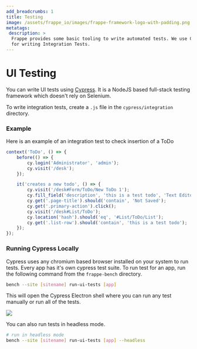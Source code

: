 ```yaml
---
add_breadcrumbs: 1
title: Testing
image: /assets/frappe_io/images/frappe-framework-logo-with-padding.png
metatags:
 description: >
  Frappe provides some basic tooling to write automated tests. We use Cypress
  for writing Integration Tests.
---
```


# UI Testing

You can write UI tests using [Cypress](https://cypress.io). It is a NodeJS based
full-stack testing framework which doesn't rely on Selenium.

To write integration tests, create a `.js` file in the `cypress/integration`
directory.

### Example

Here is an example of an integration test to check insertion of a ToDo

```js
context('ToDo', () => {
    before(() => {
        cy.login('Administrator', 'admin');
        cy.visit('/desk');
    });

    it('creates a new todo', () => {
        cy.visit('/desk#Form/ToDo/New ToDo 1');
        cy.fill_field('description', 'this is a test todo', 'Text Editor').blur();
        cy.get('.page-title').should('contain', 'Not Saved');
        cy.get('.primary-action').click();
        cy.visit('/desk#List/ToDo');
        cy.location('hash').should('eq', '#List/ToDo/List');
        cy.get('.list-row').should('contain', 'this is a test todo');
    });
});
```

### Running Cypress Locally

Cypress uses any chromium based browser installed on your system to run tests.
Every app has it's own cypress test suite. To run test for an app, run the
following command from the `frappe-bench` directory.

```sh
bench --site [sitename] run-ui-tests [app]
```

This will open the Cypress Electron shell where you can run any test manually or
run all of the tests.

<img src="/docs/assets/img/running-cypress-tests.gif" class="screenshot">

You can also run tests in headless mode.

```sh
# run in headless mode
bench --site [sitename] run-ui-tests [app] --headless
```
